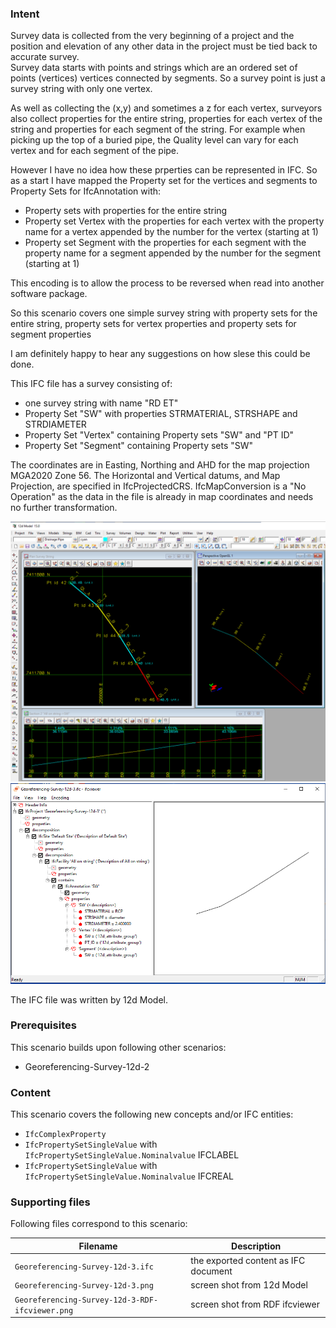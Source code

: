 
### Intent

Survey data is collected from the very beginning of a project and the position and elevation of any other data in the project must be tied back to accurate survey.  
Survey data starts with points and strings which are an ordered set of points (vertices) vertices connected by segments.
So a survey point is just a survey string with only one vertex.
 
As well as collecting the (x,y) and sometimes a z for each vertex, surveyors also collect properties for the entire string, properties for each vertex of the string and properties for each segment of the string.
For example when picking up the top of a buried pipe, the Quality level can vary for each vertex and for each segment of the pipe.

However I have no idea how these prperties can be represented in IFC.
So as a start I have mapped the Property set for the vertices and segments to Property Sets for IfcAnnotation with:

- Property sets with properties for the entire string
- Property set Vertex with the properties for each vertex with the property name for a vertex appended by the number for the vertex (starting at 1)
- Property set Segment with the properties for each segment with the property name for a segment appended by the number for the segment (starting at 1)

This encoding is to allow the process to be reversed when read into another software package. 

So this scenario covers one simple survey string with property sets for the entire string, property sets for vertex properties and property sets for segment properties

I am definitely happy to hear any suggestions on how slese this could be done.

This IFC file has a survey consisting of:

- one survey string with name "RD ET"
- Property Set "SW" with properties STRMATERIAL, STRSHAPE and STRDIAMETER
- Property Set "Vertex" containing Property sets "SW" and "PT ID" 
- Property Set "Segment" containing Property sets "SW" 

The coordinates are in Easting, Northing and AHD for the map projection MGA2020 Zone 56.
The Horizontal and Vertical datums, and Map Projection, are specified in IfcProjectedCRS.
IfcMapConversion is a "No Operation" as the data in the file is already in map coordinates and needs no further transformation. 

![georefsurvey12d3](../Georeferencing-Survey-12d-3/Georeferencing-Survey-12d-3.png  "Simple Survey String with Property Sets")
![georefsurvey12d3RDF](../Georeferencing-Survey-12d-3/Georeferencing-Survey-12d-3-in-RDF-ifcviewer.png  "Simple Survey with Property Set in RDF ifcviewer")

The IFC file was written by 12d Model. 

### Prerequisites

This scenario builds upon following other scenarios:

- Georeferencing-Survey-12d-2

### Content

This scenario covers the following new concepts and/or IFC entities:

-  `IfcComplexProperty`
-  `IfcPropertySetSingleValue` with `IfcPropertySetSingleValue.Nominalvalue` IFCLABEL
-  `IfcPropertySetSingleValue` with `IfcPropertySetSingleValue.Nominalvalue` IFCREAL


### Supporting files

Following files correspond to this scenario:

| Filename                           | Description                        |
|------------------------------------|------------------------------------|
| `Georeferencing-Survey-12d-3.ifc`  | the exported content as IFC document |
| `Georeferencing-Survey-12d-3.png`      | screen shot from 12d Model           |
| `Georeferencing-Survey-12d-3-RDF-ifcviewer.png`      | screen shot from RDF ifcviewer      |

